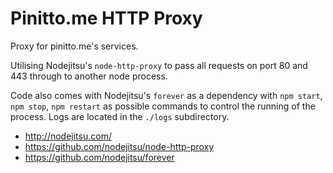 Pinitto.me HTTP Proxy
======================

Proxy for pinitto.me's services.

Utilising Nodejitsu's ```node-http-proxy``` to pass all requests on port 80 and 443 through to another node process. 

Code also comes with Nodejitsu's ```forever``` as a dependency with ```npm start```, ```npm stop```, ```npm restart``` as possible commands to control the running of the process. Logs are located in the ```./logs``` subdirectory.


* http://nodejitsu.com/
* https://github.com/nodejitsu/node-http-proxy
* https://github.com/nodejitsu/forever
